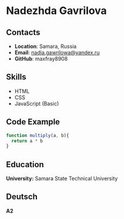 # Nadezhda Gavrilova

## Contacts

* **Location**: Samara, Russia
* **Email**: nadja.gawrilowa@yandex.ru
* **GitHub**: maxfray8908

## Skills
* HTML
* CSS
* JavaScript (Basic)

## Code Example

```javascript
function multiply(a, b){
  return a * b
}
```

## Education
**University:** Samara State Technical University

## Deutsch

**A2**

